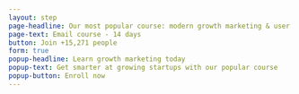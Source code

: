 ```yaml
---
layout: step
page-headline: Our most popular course: modern growth marketing & user acquisition techniques
page-text: Email course - 14 days
button: Join +15,271 people
form: true
popup-headline: Learn growth marketing today
popup-text: Get smarter at growing startups with our popular course
popup-button: Enroll now
---
```


